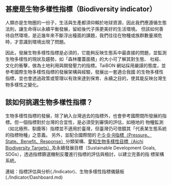 
## 甚麼是生物多樣性指標（Biodiversity indicator）

人類亦是生物圈的一份子，生活與生產都須仰賴於地球資源，因此我們應遵循生態法則，讓生命得以永續平衡發展，留給後代子孫更美好的生活環境。
但該如何善待自然環境，是近幾年來不斷浮出檯面的課題，我們往往在物種或族群數量瀕危時，才意識到環境出現了問題。

因此，發展生物多樣性指標是必須的，它能夠反映生態系中最直接的問題，並監測生物多樣性的現狀及趨勢，如「森林覆蓋面積」的大小可了解其對生態、
社經、文化的衝擊，做為土地利用與開發壓力的指標。TaiBON 網站採用嚴謹的態度，並參考國際生物多樣性指標的發展架構與經驗，發展出一套適合我國
的生物多樣性指標，並也會透過政策或管理以有效來達到保育、永續之目的，使其能反映台灣生物多樣性之變化。


## 該如何挑選生物多樣性指標？

生物多樣性指標的發展，除了納入台灣過去的指標外，也會參考國際間所發展的指標。但一個指標對於台灣的合宜性，是必須受到審慎的評估，如極地的
物種監測（如北極熊、馴鹿等）指標並不適用於臺灣，但臺灣仍可借鏡其「代表某生態系統的指標物種」之意義。
另外，並配合國際間的 [P-S-B-R指標（Pressure、State、Benefit、Response）](./Indicator)分類架構、[愛知生物多樣性目標（Aichi Biodiversity 
Targets）](./Indicator)及永續發展目標（Sustainable Development Goals, SDGs），透過指標篩選機制反覆進行指標的評估與檢討，以建立完善的指
標架構系統。


連結：指標評估與分析(./Indicator)、生物多樣性指標儀錶板(./Indicator/Dashboard.md)
